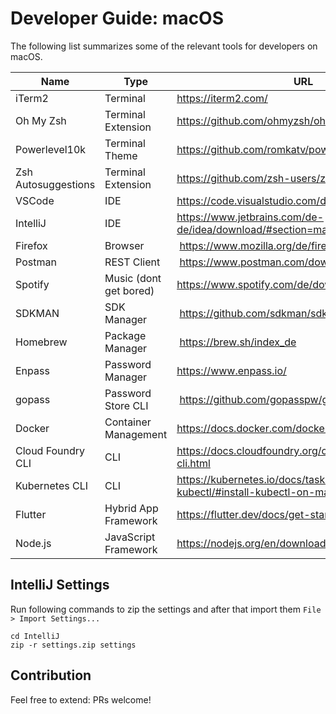 # Developer Guide: macOS

The following list summarizes some of the relevant tools for developers on macOS.

| Name | Type | URL |
| ---- | ---- | --- |
| iTerm2 | Terminal | https://iterm2.com/ |
| Oh My Zsh | Terminal Extension | https://github.com/ohmyzsh/ohmyzsh |
| Powerlevel10k | Terminal Theme | https://github.com/romkatv/powerlevel10k |
| Zsh Autosuggestions | Terminal Extension | https://github.com/zsh-users/zsh-autosuggestions |
| VSCode | IDE | https://code.visualstudio.com/download |
| IntelliJ | IDE | https://www.jetbrains.com/de-de/idea/download/#section=mac |
| Firefox | Browser | https://www.mozilla.org/de/firefox/download/thanks/ |
| Postman | REST Client | https://www.postman.com/downloads/ |
| Spotify | Music (dont get bored) | https://www.spotify.com/de/download/mac/ |
| SDKMAN | SDK Manager | https://github.com/sdkman/sdkman-cli |
| Homebrew | Package Manager | https://brew.sh/index_de |
| Enpass | Password Manager | https://www.enpass.io/ |
| gopass | Password Store CLI | https://github.com/gopasspw/gopass |
| Docker | Container Management | https://docs.docker.com/docker-for-mac/ |
| Cloud Foundry CLI | CLI | https://docs.cloudfoundry.org/cf-cli/install-go-cli.html |
| Kubernetes CLI | CLI | https://kubernetes.io/docs/tasks/tools/install-kubectl/#install-kubectl-on-macos |
| Flutter | Hybrid App Framework | https://flutter.dev/docs/get-started/install |
| Node.js | JavaScript Framework | https://nodejs.org/en/download/ |

## IntelliJ Settings

Run following commands to zip the settings and after that import them `File > Import Settings...`

```
cd IntelliJ
zip -r settings.zip settings
```

## Contribution

Feel free to extend: PRs welcome!
